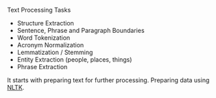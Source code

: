 Text Processing Tasks

* Structure Extraction
* Sentence, Phrase and Paragraph Boundaries
* Word Tokenization
* Acronym Normalization
* Lemmatization / Stemming
* Entity Extraction (people, places, things)
* Phrase Extraction

It starts with preparing text for further processing. 
Preparing data using [NLTK](https://www.nltk.org/).
